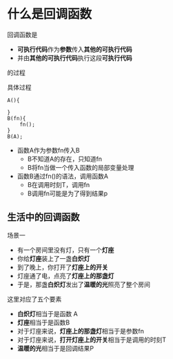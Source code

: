 # 什么是回调函数

回调函数是

* **可执行代码**作为**参数**传入**其他的可执行代码**
* 并由**其他的可执行代码**执行这段**可执行代码**

的过程

具体过程

~~~
A(){

}
B(fn){
	fn();
}
B(A);
~~~

* 函数A作为参数fn传入B
  * B不知道A的存在，只知道fn
  * B将fn当做一个传入函数的局部变量处理
* 函数B通过fn()的语法，调用函数A
  * B在调用时刻T，调用fn
  * B调用fn可能是为了得到结果p

## 生活中的回调函数

场景一

* 有一个房间里没有灯，只有一个**灯座**
* 你给**灯座**装上了一盏**白炽灯**
* 到了晚上，你打开了**灯座上的开关**
* 灯座通了电，点亮了**灯座上的那盏灯**
* 于是，那盏**白炽灯**发出了**温暖的光**照亮了整个房间

这里对应了五个要素

* **白炽灯**相当于是函数 A
* **灯座**相当于是函数B
* 对于灯座来说，**灯座上的那盏灯**相当于是参数fn
* 对于灯座来说，**打开灯座上的开关**相当于是调用的时刻T
* **温暖的光**相当于是回调结果P